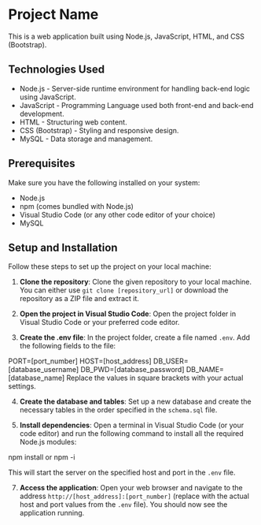 # Project Name

This is a web application built using Node.js, JavaScript, HTML, and CSS (Bootstrap).

## Technologies Used

* Node.js - Server-side runtime environment for handling back-end logic using JavaScript.
* JavaScript - Programming Language used both front-end and back-end development.
* HTML - Structuring web content.
* CSS (Bootstrap) - Styling and responsive design.
* MySQL - Data storage and management.

## Prerequisites

Make sure you have the following installed on your system:

* Node.js
* npm (comes bundled with Node.js)
* Visual Studio Code (or any other code editor of your choice)
* MySQL

## Setup and Installation

Follow these steps to set up the project on your local machine:

1. **Clone the repository**: Clone the given repository to your local machine. You can either use `git clone [repository_url]` or download the repository as a ZIP file and extract it.

2. **Open the project in Visual Studio Code**: Open the project folder in Visual Studio Code or your preferred code editor.

3. **Create the .env file**: In the project folder, create a file named `.env`. Add the following fields to the file:

PORT=[port_number]
HOST=[host_address]
DB_USER=[database_username]
DB_PWD=[database_password]
DB_NAME=[database_name]
Replace the values in square brackets with your actual settings.

4. **Create the database and tables**: Set up a new database and create the necessary tables in the order specified in the `schema.sql` file.

5. **Install dependencies**: Open a terminal in Visual Studio Code (or your code editor) and run the following command to install all the required Node.js modules:

npm install or npm -i

This will start the server on the specified host and port in the `.env` file.

7. **Access the application**: Open your web browser and navigate to the address `http://[host_address]:[port_number]` (replace with the actual host and port values from the `.env` file). You should now see the application running.